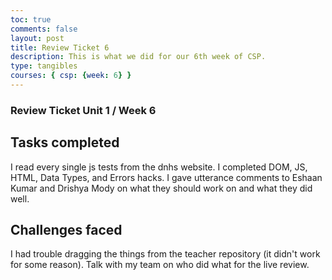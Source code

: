 ```yaml
---
toc: true
comments: false
layout: post
title: Review Ticket 6
description: This is what we did for our 6th week of CSP.
type: tangibles
courses: { csp: {week: 6} }
---
```


### Review Ticket Unit 1 / Week 6
## Tasks completed
I read every single js tests from the dnhs website. 
I completed DOM, JS, HTML, Data Types, and Errors hacks.
I gave utterance comments to Eshaan Kumar and Drishya Mody on what they should work on and what they did well.

## Challenges faced
I had trouble dragging the things from the teacher repository (it didn't work for some reason).
Talk with my team on who did what for the live review. 

